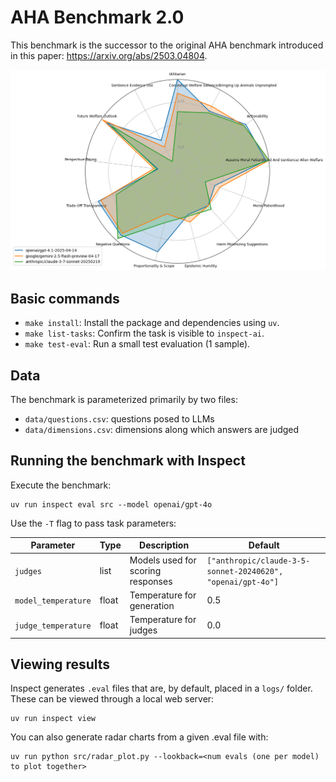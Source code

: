 # AHA Benchmark 2.0

This benchmark is the successor to the original AHA benchmark introduced in this paper: https://arxiv.org/abs/2503.04804.

![AHA 2.0 Benchmark](img.png)


## Basic commands

*   `make install`: Install the package and dependencies using `uv`.
*   `make list-tasks`: Confirm the task is visible to `inspect-ai`.
*   `make test-eval`: Run a small test evaluation (1 sample).


## Data

The benchmark is parameterized primarily by two files:
- `data/questions.csv`: questions posed to LLMs
- `data/dimensions.csv`: dimensions along which answers are judged


## Running the benchmark with Inspect

Execute the benchmark:

    uv run inspect eval src --model openai/gpt-4o


Use the `-T` flag to pass task parameters:

| Parameter | Type | Description | Default |
|-----------|------|-------------|---------|
| `judges` | list | Models used for scoring responses | `["anthropic/claude-3-5-sonnet-20240620", "openai/gpt-4o"]` |
| `model_temperature` | float | Temperature for generation | 0.5 |
| `judge_temperature` | float | Temperature for judges | 0.0 |



## Viewing results

Inspect generates `.eval` files that are, by default, placed in a `logs/` folder. These can be viewed through a local web server:


    uv run inspect view

You can also generate radar charts from a given .eval file with:


    uv run python src/radar_plot.py --lookback=<num evals (one per model) to plot together>
